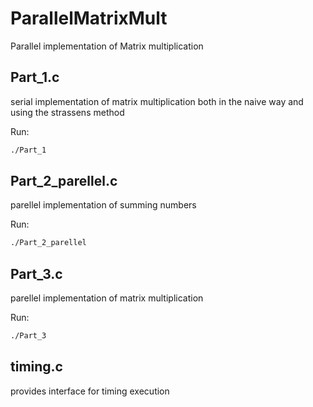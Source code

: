 # ParallelMatrixMult
Parallel implementation of Matrix multiplication

## Part_1.c
serial implementation of matrix multiplication both in the naive way and using the strassens method

Run:
```bash
./Part_1
```

## Part_2_parellel.c 
parellel implementation of summing numbers

Run:
```bash
./Part_2_parellel
```

## Part_3.c
parellel implementation of matrix multiplication

Run:
```bash
./Part_3
```

## timing.c
provides interface for timing execution
